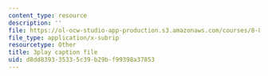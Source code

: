 ```yaml
---
content_type: resource
description: ''
file: https://ol-ocw-studio-app-production.s3.amazonaws.com/courses/8-821-string-theory-and-holographic-duality-fall-2014/d8dd839335335c39b29bf99398a37853_1LEYgS8Wzsk.vtt
file_type: application/x-subrip
resourcetype: Other
title: 3play caption file
uid: d8dd8393-3533-5c39-b29b-f99398a37853
---
```

